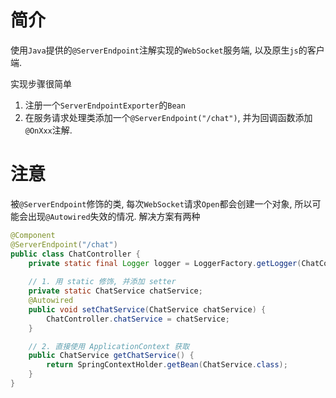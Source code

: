# 简介
使用`Java`提供的`@ServerEndpoint`注解实现的`WebSocket`服务端, 以及原生`js`的客户端.

实现步骤很简单
1. 注册一个`ServerEndpointExporter`的`Bean`
1. 在服务请求处理类添加一个`@ServerEndpoint("/chat")`, 并为回调函数添加`@OnXxx`注解.

# 注意
被`@ServerEndpoint`修饰的类, 每次`WebSocket`请求`Open`都会创建一个对象, 所以可能会出现`@Autowired`失效的情况.
解决方案有两种
```java
@Component
@ServerEndpoint("/chat")
public class ChatController {
    private static final Logger logger = LoggerFactory.getLogger(ChatController.class);
    
    // 1. 用 static 修饰, 并添加 setter
    private static ChatService chatService;
    @Autowired
    public void setChatService(ChatService chatService) {
        ChatController.chatService = chatService;
    }

    // 2. 直接使用 ApplicationContext 获取
    public ChatService getChatService() {
        return SpringContextHolder.getBean(ChatService.class);
    }
}
```